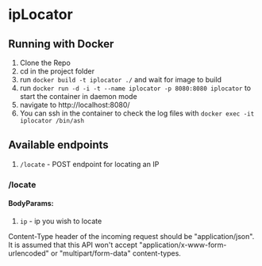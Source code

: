 # ipLocator
## Running with Docker
1. Clone the Repo
2. cd in the project folder
3. run `docker build -t iplocator ./` and wait for image to build
4. run `docker run -d -i -t --name iplocator -p 8080:8080 iplocator` to start the container in daemon mode
5. navigate to http://localhost:8080/<endpoint of choice>
6. You can ssh in the container to check the log files with `docker exec -it iplocator /bin/ash`

## Available endpoints
1. `/locate` - POST endpoint for locating an IP

### /locate
#### BodyParams:
1. `ip` - ip you wish to locate


Content-Type header of the incoming request should be "application/json". It is assumed that this API won't accept "application/x-www-form-urlencoded" or "multipart/form-data" content-types.
